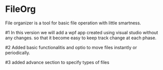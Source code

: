 # FileOrg
File organizer is a tool for basic file operation with little smartness.

#1
In this version we will add a wpf app created using visual studio without any changes. so that it become easy to keep track change at each phase.

#2
Added basic functionalitis and optio to move files instantly or periodically.

#3
added advance section to specify types of files